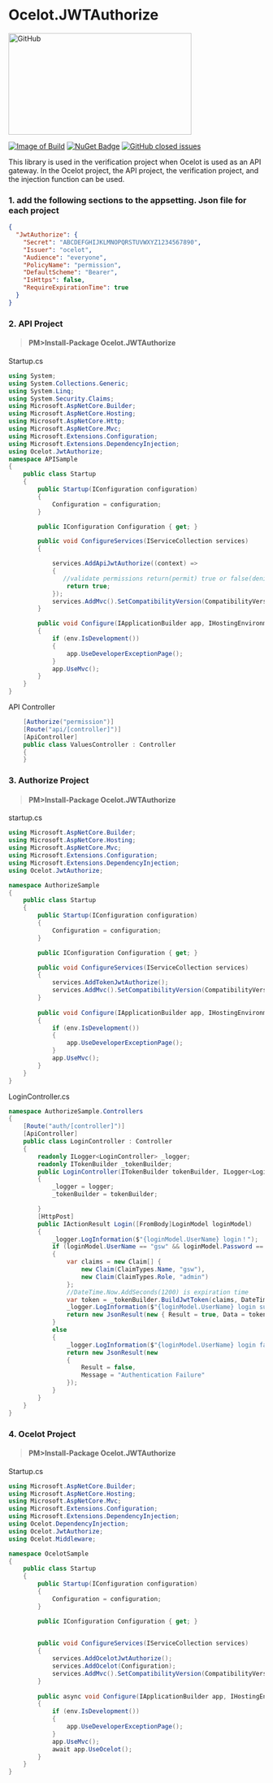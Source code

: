 # Ocelot.JWTAuthorize
<img src="https://github.com/axzxs2001/Ocelot.JWTAuthorize/blob/master/Ocelot.JWTAuthorize/Ocelot.JWTAuthorize/githublogo.png" alt="GitHub" title="Ocelot.JwtAuthorize" width="360" height="200" />

[![Image of Build](https://img.shields.io/packagist/l/doctrine/orm.svg)](https://github.com/axzxs2001/Ocelot.JWTAuthorize/blob/master/LICENSE)
[![NuGet Badge](https://buildstats.info/nuget/Ocelot.JwtAuthorize)](https://www.nuget.org/packages/Ocelot.JwtAuthorize/)
[![GitHub closed issues](https://img.shields.io/github/issues-closed/badges/shields.svg)](https://github.com/axzxs2001/Ocelot.JWTAuthorize/issues?q=is%3Aissue+is%3Aclosed)

This library is used in the verification project when Ocelot is used as an API gateway. In the Ocelot project, the API project, the verification project, and the injection function can be used.


### 1. add the following sections to the appsetting. Json file for each project
```json
{
  "JwtAuthorize": {  
    "Secret": "ABCDEFGHIJKLMNOPQRSTUVWXYZ1234567890",
    "Issuer": "ocelot",
    "Audience": "everyone",
    "PolicyName": "permission",
    "DefaultScheme": "Bearer",
    "IsHttps": false,
    "RequireExpirationTime": true
  }
}
```

### 2. API Project 

>#### PM>Install-Package Ocelot.JWTAuthorize
Startup.cs
```c#
using System;
using System.Collections.Generic;
using System.Linq;
using System.Security.Claims;
using Microsoft.AspNetCore.Builder;
using Microsoft.AspNetCore.Hosting;
using Microsoft.AspNetCore.Http;
using Microsoft.AspNetCore.Mvc;
using Microsoft.Extensions.Configuration;
using Microsoft.Extensions.DependencyInjection;
using Ocelot.JwtAuthorize;
namespace APISample
{
    public class Startup
    {
        public Startup(IConfiguration configuration)
        {
            Configuration = configuration;
        }

        public IConfiguration Configuration { get; }

        public void ConfigureServices(IServiceCollection services)
        {

            services.AddApiJwtAuthorize((context) =>
            {
               //validate permissions return(permit) true or false(denied)
                return true;
            });
            services.AddMvc().SetCompatibilityVersion(CompatibilityVersion.Version_2_1);
        }

        public void Configure(IApplicationBuilder app, IHostingEnvironment env)
        {
            if (env.IsDevelopment())
            {
                app.UseDeveloperExceptionPage();
            }
            app.UseMvc();
        }
    }
}

```
API Controller
```C#
    [Authorize("permission")]
    [Route("api/[controller]")]
    [ApiController]
    public class ValuesController : Controller
    {
    }
```
### 3. Authorize Project

>#### PM>Install-Package Ocelot.JWTAuthorize
startup.cs
```C#
using Microsoft.AspNetCore.Builder;
using Microsoft.AspNetCore.Hosting;
using Microsoft.AspNetCore.Mvc;
using Microsoft.Extensions.Configuration;
using Microsoft.Extensions.DependencyInjection;
using Ocelot.JwtAuthorize;

namespace AuthorizeSample
{
    public class Startup
    {
        public Startup(IConfiguration configuration)
        {
            Configuration = configuration;
        }

        public IConfiguration Configuration { get; }

        public void ConfigureServices(IServiceCollection services)
        {
            services.AddTokenJwtAuthorize();
            services.AddMvc().SetCompatibilityVersion(CompatibilityVersion.Version_2_1);
        }
 
        public void Configure(IApplicationBuilder app, IHostingEnvironment env)
        {
            if (env.IsDevelopment())
            {
                app.UseDeveloperExceptionPage();
            }
            app.UseMvc();
        }
    }
}

```
LoginController.cs
```C#
namespace AuthorizeSample.Controllers
{
    [Route("auth/[controller]")]
    [ApiController]
    public class LoginController : Controller
    {
        readonly ILogger<LoginController> _logger;
        readonly ITokenBuilder _tokenBuilder;
        public LoginController(ITokenBuilder tokenBuilder, ILogger<LoginController> logger)
        {
            _logger = logger;
            _tokenBuilder = tokenBuilder;

        }
        [HttpPost]
        public IActionResult Login([FromBody]LoginModel loginModel)
        {
            _logger.LogInformation($"{loginModel.UserName} login！");
            if (loginModel.UserName == "gsw" && loginModel.Password == "111111")
            {
                var claims = new Claim[] {
                    new Claim(ClaimTypes.Name, "gsw"),
                    new Claim(ClaimTypes.Role, "admin")                  
                };     
                //DateTime.Now.AddSeconds(1200) is expiration time
                var token = _tokenBuilder.BuildJwtToken(claims, DateTime.Now.AddSeconds(1200));
                _logger.LogInformation($"{loginModel.UserName} login success，and generate token return");
                return new JsonResult(new { Result = true, Data = token });
            }
            else
            {
                _logger.LogInformation($"{loginModel.UserName} login faile");
                return new JsonResult(new
                {
                    Result = false,
                    Message = "Authentication Failure"
                });
            }
        }
    }
}

```

### 4. Ocelot Project

>#### PM>Install-Package Ocelot.JWTAuthorize
Startup.cs
```C#
using Microsoft.AspNetCore.Builder;
using Microsoft.AspNetCore.Hosting;
using Microsoft.AspNetCore.Mvc;
using Microsoft.Extensions.Configuration;
using Microsoft.Extensions.DependencyInjection;
using Ocelot.DependencyInjection;
using Ocelot.JwtAuthorize;
using Ocelot.Middleware;

namespace OcelotSample
{
    public class Startup
    {
        public Startup(IConfiguration configuration)
        {
            Configuration = configuration;
        }

        public IConfiguration Configuration { get; }

     
        public void ConfigureServices(IServiceCollection services)
        {
            services.AddOcelotJwtAuthorize();
            services.AddOcelot(Configuration);
            services.AddMvc().SetCompatibilityVersion(CompatibilityVersion.Version_2_1);
        }
     
        public async void Configure(IApplicationBuilder app, IHostingEnvironment env)
        {
            if (env.IsDevelopment())
            {
                app.UseDeveloperExceptionPage();
            }
            app.UseMvc();
            await app.UseOcelot();
        }
    }
}

```
